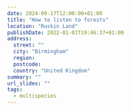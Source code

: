 ```yaml
---
date: 2024-09-17T12:00:00+01:00
title: "How to listen to forests"
location: "Ruskin Land"
publishDate: 2022-01-01T19:46:37+01:00
address:
  street: ""
  city: "Birmingham"
  region:
  postcode:
  country: "United Kingdom"
summary: ""
url_slides: ""
tags:
  - multispecies
---
```


